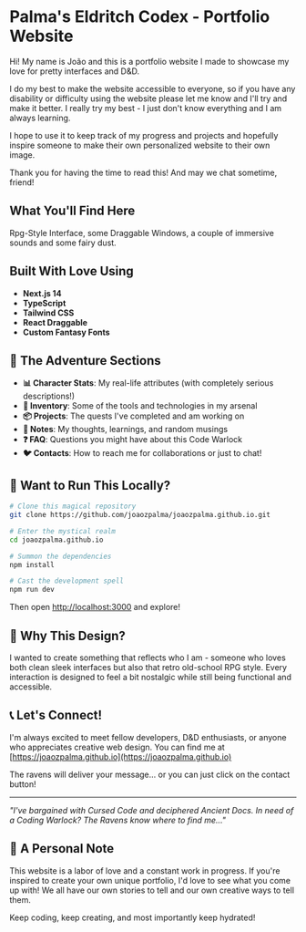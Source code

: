 # Palma's Eldritch Codex - Portfolio Website

Hi! My name is João and this is a portfolio website I made to showcase my love for pretty interfaces and D&D. 

I do my best to make the website accessible to everyone, so if you have any disability or difficulty using the website please let me know and I'll try and make it better. I really try my best - I just don't know everything and I am always learning. 

I hope to use it to keep track of my progress and projects and hopefully inspire someone to make their own personalized website to their own image.

Thank you for having the time to read this! And may we chat sometime, friend!

## What You'll Find Here

Rpg-Style Interface, some Draggable Windows, a couple of immersive sounds and some fairy dust.

## Built With Love Using

- **Next.js 14**
- **TypeScript** 
- **Tailwind CSS** 
- **React Draggable** 
- **Custom Fantasy Fonts** 

## 🎯 The Adventure Sections

- **📊 Character Stats**: My real-life attributes (with completely serious descriptions!)
- **🎒 Inventory**: Some of the tools and technologies in my arsenal
- **📦 Projects**: The quests I've completed and am working on
- **📝 Notes**: My thoughts, learnings, and random musings
- **❓ FAQ**: Questions you might have about this Code Warlock
- **🐦 Contacts**: How to reach me for collaborations or just to chat!

## 🚀 Want to Run This Locally?

```bash
# Clone this magical repository
git clone https://github.com/joaozpalma/joaozpalma.github.io.git

# Enter the mystical realm
cd joaozpalma.github.io

# Summon the dependencies
npm install

# Cast the development spell
npm run dev
```

Then open [http://localhost:3000](http://localhost:3000) and explore!

## 🎨 Why This Design?

I wanted to create something that reflects who I am - someone who loves both clean sleek interfaces but also that retro old-school RPG style. Every interaction is designed to feel a bit nostalgic while still being functional and accessible.

## 📞 Let's Connect!

I'm always excited to meet fellow developers, D&D enthusiasts, or anyone who appreciates creative web design. You can find me at [https://joaozpalma.github.io](https://joaozpalma.github.io)

The ravens will deliver your message... or you can just click on the contact button!

---

*"I've bargained with Cursed Code and deciphered Ancient Docs. In need of a Coding Warlock? The Ravens know where to find me..."*

## 🙏 A Personal Note

This website is a labor of love and a constant work in progress. If you're inspired to create your own unique portfolio, I'd love to see what you come up with! We all have our own stories to tell and our own creative ways to tell them.

Keep coding, keep creating, and most importantly keep hydrated!
